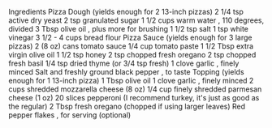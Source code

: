 Ingredients
Pizza Dough (yields enough for 2 13-inch pizzas)
2 1/4 tsp active dry yeast
2 tsp granulated sugar
1 1/2 cups warm water , 110 degrees, divided
3 Tbsp olive oil , plus more for brushing
1 1/2 tsp salt
1 tsp white vinegar
3 1/2 - 4 cups bread flour
Pizza Sauce (yields enough for 3 large pizzas)
2 (8 oz) cans tomato sauce
1/4 cup tomato paste
1 1/2 Tbsp extra virgin olive oil
1 1/2 tsp honey
2 tsp chopped fresh oregano
2 tsp chopped fresh basil
1/4 tsp dried thyme (or 3/4 tsp fresh)
1 clove garlic , finely minced
Salt and freshly ground black pepper , to taste
Topping (yields enough for 1 13-inch pizza)
1 Tbsp olive oil
1 clove garlic , finely minced
2 cups shredded mozzarella cheese (8 oz)
1/4 cup finely shredded parmesan cheese (1 oz)
20 slices pepperoni (I recommend turkey, it's just as good as the regular)
2 Tbsp fresh oregano (chopped if using larger leaves)
Red pepper flakes , for serving (optional)
